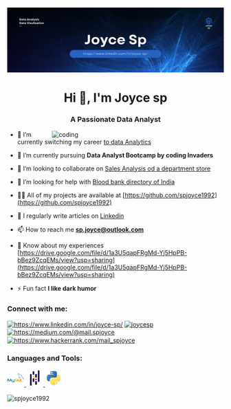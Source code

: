 ![logo](https://github.com/spjoyce1992/spjoyce1992/blob/main/Blue%20Modern%20Company%20Slogan%20LinkedIn%20Banner.png)
<h1 align="center">Hi 👋, I'm Joyce sp</h1>
<h3 align="center">A Passionate Data Analyst</h3>

<img align ="right" alt = "coding" width = "400" src ="https://i.pinimg.com/originals/81/17/8b/81178b47a8598f0c81c4799f2cdd4057.gif">

- 🔭 I’m currently switching my career [to data Analytics](https://github.com/spjoyce1992)

- 🌱 I’m currently pursuing **Data Analyst Bootcamp by coding Invaders**

- 👯 I’m looking to collaborate on [Sales Analysis od a department store](https://github.com/spjoyce1992/Sales-Analysis-of-a-department-store)

- 🤝 I’m looking for help with [Blood bank directory of India](https://github.com/spjoyce1992/Bloodbank_SQL_EDA)

- 👨‍💻 All of my projects are available at [https://github.com/spjoyce1992](https://github.com/spjoyce1992)

- 📝 I regularly write articles on [Linkedin](https://www.linkedin.com/in/joyce-sp/)

- 📫 How to reach me **sp.joyce@outlook.com**

- 📄 Know about my experiences [https://drive.google.com/file/d/1a3U5qapFRgMd-Yj5HpPB-bBez9ZcqEMs/view?usp=sharing](https://drive.google.com/file/d/1a3U5qapFRgMd-Yj5HpPB-bBez9ZcqEMs/view?usp=sharing)

- ⚡ Fun fact **I like dark humor**

<h3 align="left">Connect with me:</h3>
<p align="left">
<a href="https://linkedin.com/in/https://www.linkedin.com/in/joyce-sp/" target="blank"><img align="center" src="https://raw.githubusercontent.com/rahuldkjain/github-profile-readme-generator/master/src/images/icons/Social/linked-in-alt.svg" alt="https://www.linkedin.com/in/joyce-sp/" height="30" width="40" /></a>
<a href="https://kaggle.com/joycesp" target="blank"><img align="center" src="https://raw.githubusercontent.com/rahuldkjain/github-profile-readme-generator/master/src/images/icons/Social/kaggle.svg" alt="joycesp" height="30" width="40" /></a>
<a href="https://medium.com/https://medium.com/@mail.spjoyce" target="blank"><img align="center" src="https://raw.githubusercontent.com/rahuldkjain/github-profile-readme-generator/master/src/images/icons/Social/medium.svg" alt="https://medium.com/@mail.spjoyce" height="30" width="40" /></a>
<a href="https://www.hackerrank.com/https://www.hackerrank.com/mail_spjoyce" target="blank"><img align="center" src="https://raw.githubusercontent.com/rahuldkjain/github-profile-readme-generator/master/src/images/icons/Social/hackerrank.svg" alt="https://www.hackerrank.com/mail_spjoyce" height="30" width="40" /></a>
</p>

<h3 align="left">Languages and Tools:</h3>
<p align="left"> <a href="https://www.mysql.com/" target="_blank" rel="noreferrer"> <img src="https://raw.githubusercontent.com/devicons/devicon/master/icons/mysql/mysql-original-wordmark.svg" alt="mysql" width="40" height="40"/> </a> <a href="https://pandas.pydata.org/" target="_blank" rel="noreferrer"> <img src="https://raw.githubusercontent.com/devicons/devicon/2ae2a900d2f041da66e950e4d48052658d850630/icons/pandas/pandas-original.svg" alt="pandas" width="40" height="40"/> </a> <a href="https://www.python.org" target="_blank" rel="noreferrer"> <img src="https://raw.githubusercontent.com/devicons/devicon/master/icons/python/python-original.svg" alt="python" width="40" height="40"/> </a> </p>

<p><img align="center" src="https://github-readme-stats.vercel.app/api/top-langs?username=spjoyce1992&show_icons=true&locale=en&layout=compact" alt="spjoyce1992" /></p>
